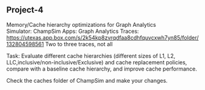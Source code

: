 Project-4
-----------------------------------------------------------------------------------------------------------------------
Memory/Cache hierarchy optimizations for Graph Analytics  
Simulator: ChampSim 
Apps: Graph Analytics
Traces: https://utexas.app.box.com/s/2k54kp8zvrqdfaa8cdhfquvcxwh7yn85/folder/132804598561 Two to three traces, not all 

Task: Evaluate different cache hierarchies (different sizes of L1, L2, LLC,inclusive/non-inclusive/Exclusive) and cache replacement policies, compare with a baseline cache hierarchy, and improve cache performance. 


Check the caches folder of ChampSim and make your changes.  
